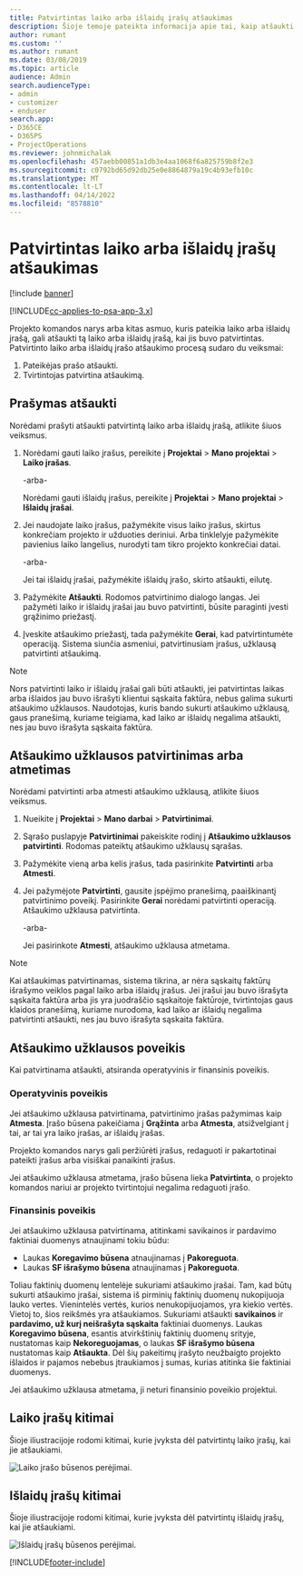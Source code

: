 ```yaml
---
title: Patvirtintas laiko arba išlaidų įrašų atšaukimas
description: Šioje temoje pateikta informacija apie tai, kaip atšaukti anksčiau patvirtintą laiko arba išlaidų operaciją.
author: rumant
ms.custom: ''
ms.author: rumant
ms.date: 03/08/2019
ms.topic: article
audience: Admin
search.audienceType:
- admin
- customizer
- enduser
search.app:
- D365CE
- D365PS
- ProjectOperations
ms.reviewer: johnmichalak
ms.openlocfilehash: 457aebb00851a1db3e4aa1068f6a825759b8f2e3
ms.sourcegitcommit: c0792bd65d92db25e0e8864879a19c4b93efb10c
ms.translationtype: MT
ms.contentlocale: lt-LT
ms.lasthandoff: 04/14/2022
ms.locfileid: "8578810"
---
```

# <a name="recall-approved-time-or-expense-entries"></a>Patvirtintas laiko arba išlaidų įrašų atšaukimas

[!include [banner](../includes/psa-now-project-operations.md)]

[!INCLUDE[cc-applies-to-psa-app-3.x](../includes/cc-applies-to-psa-app-3x.md)]

Projekto komandos narys arba kitas asmuo, kuris pateikia laiko arba išlaidų įrašą, gali atšaukti tą laiko arba išlaidų įrašą, kai jis buvo patvirtintas. Patvirtinto laiko arba išlaidų įrašo atšaukimo procesą sudaro du veiksmai:

1. Pateikėjas prašo atšaukti.
2. Tvirtintojas patvirtina atšaukimą.

## <a name="request-a-recall"></a>Prašymas atšaukti

Norėdami prašyti atšaukti patvirtintą laiko arba išlaidų įrašą, atlikite šiuos veiksmus.

1. Norėdami gauti laiko įrašus, pereikite į **Projektai** \> **Mano projektai** \> **Laiko įrašas**.

    -arba-

    Norėdami gauti išlaidų įrašus, pereikite į **Projektai** \> **Mano projektai** \> **Išlaidų įrašai**.

2. Jei naudojate laiko įrašus, pažymėkite visus laiko įrašus, skirtus konkrečiam projekto ir užduoties deriniui. Arba tinklelyje pažymėkite pavienius laiko langelius, nurodyti tam tikro projekto konkrečiai datai.

    -arba-

    Jei tai išlaidų įrašai, pažymėkite išlaidų įrašo, skirto atšaukti, eilutę.

3. Pažymėkite **Atšaukti**. Rodomos patvirtinimo dialogo langas. Jei pažymėti laiko ir išlaidų įrašai jau buvo patvirtinti, būsite paraginti įvesti grąžinimo priežastį.
4. Įveskite atšaukimo priežastį, tada pažymėkite **Gerai**, kad patvirtintumėte operaciją. Sistema siunčia asmeniui, patvirtinusiam įrašus, užklausą patvirtinti atšaukimą.

> [!NOTE]
> Nors patvirtinti laiko ir išlaidų įrašai gali būti atšaukti, jei patvirtintas laikas arba išlaidos jau buvo išrašyti klientui sąskaita faktūra, nebus galima sukurti atšaukimo užklausos. Naudotojas, kuris bando sukurti atšaukimo užklausą, gaus pranešimą, kuriame teigiama, kad laiko ar išlaidų negalima atšaukti, nes jau buvo išrašyta sąskaita faktūra.

## <a name="approve-or-reject-a-recall-request"></a>Atšaukimo užklausos patvirtinimas arba atmetimas

Norėdami patvirtinti arba atmesti atšaukimo užklausą, atlikite šiuos veiksmus.

1. Nueikite į **Projektai** \> **Mano darbai** \> **Patvirtinimai**.
2. Sąrašo puslapyje **Patvirtinimai** pakeiskite rodinį į **Atšaukimo užklausos patvirtinti**. Rodomas pateiktų atšaukimo užklausų sąrašas.
3. Pažymėkite vieną arba kelis įrašus, tada pasirinkite **Patvirtinti** arba **Atmesti**.
4. Jei pažymėjote **Patvirtinti**, gausite įspėjimo pranešimą, paaiškinantį patvirtinimo poveikį. Pasirinkite **Gerai** norėdami patvirtinti operaciją. Atšaukimo užklausa patvirtinta.

    -arba-

    Jei pasirinkote **Atmesti**, atšaukimo užklausa atmetama.

> [!NOTE]
> Kai atšaukimas patvirtinamas, sistema tikrina, ar nėra sąskaitų faktūrų išrašymo veiklos pagal laiko arba išlaidų įrašus. Jei įrašui jau buvo išrašyta sąskaita faktūra arba jis yra juodraščio sąskaitoje faktūroje, tvirtintojas gaus klaidos pranešimą, kuriame nurodoma, kad laiko ar išlaidų negalima patvirtinti atšaukti, nes jau buvo išrašyta sąskaita faktūra.

## <a name="impact-of-a-recall-request"></a>Atšaukimo užklausos poveikis

Kai patvirtinama atšaukti, atsiranda operatyvinis ir finansinis poveikis.

### <a name="operational-impact"></a>Operatyvinis poveikis

Jei atšaukimo užklausa patvirtinama, patvirtinimo įrašas pažymimas kaip **Atmesta**. Įrašo būsena pakeičiama į **Grąžinta** arba **Atmesta**, atsižvelgiant į tai, ar tai yra laiko įrašas, ar išlaidų įrašas.

Projekto komandos narys gali peržiūrėti įrašus, redaguoti ir pakartotinai pateikti įrašus arba visiškai panaikinti įrašus.

Jei atšaukimo užklausa atmetama, įrašo būsena lieka **Patvirtinta**, o projekto komandos nariui ar projekto tvirtintojui negalima redaguoti įrašo.

### <a name="financial-impact"></a>Finansinis poveikis

Jei atšaukimo užklausa patvirtinama, atitinkami savikainos ir pardavimo faktiniai duomenys atnaujinami tokiu būdu:

- Laukas **Koregavimo būsena** atnaujinamas į **Pakoreguota**.
- Laukas **SF išrašymo būsena** atnaujinamas į **Pakoreguota**.

Toliau faktinių duomenų lentelėje sukuriami atšaukimo įrašai. Tam, kad būtų sukurti atšaukimo įrašai, sistema iš pirminių faktinių duomenų nukopijuoja lauko vertes. Vienintelės vertės, kurios nenukopijuojamos, yra kiekio vertės. Vietoj to, šios reikšmės yra atšaukiamos. Sukuriami atšaukti **savikainos** ir **pardavimo, už kurį neišrašyta sąskaita** faktiniai duomenys. Laukas **Koregavimo būsena**, esantis atvirkštinių faktinių duomenų srityje, nustatomas kaip **Nekoreguojamas**, o laukas **SF išrašymo būsena** nustatomas kaip **Atšaukta**. Dėl šių pakeitimų įrašyto neužbaigto projekto išlaidos ir pajamos nebebus įtraukiamos į sumas, kurias atitinka šie faktiniai duomenys.

Jei atšaukimo užklausa atmetama, ji neturi finansinio poveikio projektui.

## <a name="changes-to-time-entry-records"></a>Laiko įrašų kitimai

Šioje iliustracijoje rodomi kitimai, kurie įvyksta dėl patvirtintų laiko įrašų, kai jie atšaukiami.

![Laiko įrašo būsenos perėjimai.](media/TimeEntryStateTransitions.png)

## <a name="changes-to-expense-entry-records"></a>Išlaidų įrašų kitimai

Šioje iliustracijoje rodomi kitimai, kurie įvyksta dėl patvirtintų išlaidų įrašų, kai jie atšaukiami.

![Išlaidų įrašų būsenos perėjimai.](media/ExpenseEntryStateTransitions.png)


[!INCLUDE[footer-include](../includes/footer-banner.md)]
